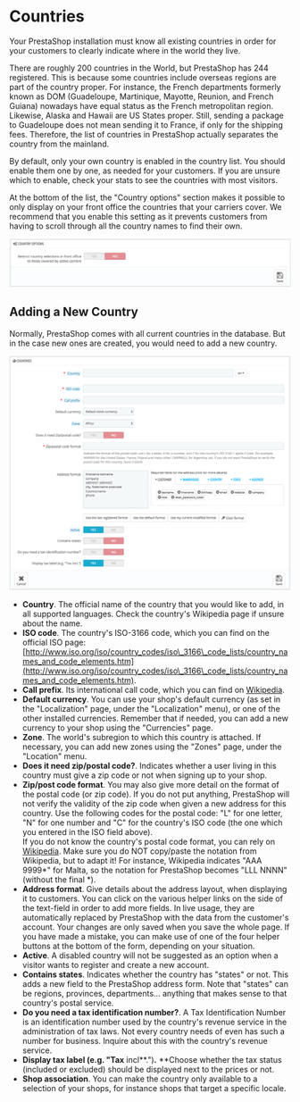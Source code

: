 # Countries

Your PrestaShop installation must know all existing countries in order for your customers to clearly indicate where in the world they live.

There are roughly 200 countries in the World, but PrestaShop has 244 registered. This is because some countries include overseas regions are part of the country proper. For instance, the French departments formerly known as DOM (Guadeloupe, Martinique, Mayotte, Reunion, and French Guiana) nowadays have equal status as the French metropolitan region. Likewise, Alaska and Hawaii are US States proper. Still, sending a package to Guadeloupe does not mean sending it to France, if only for the shipping fees. Therefore, the list of countries in PrestaShop actually separates the country from the mainland.

By default, only your own country is enabled in the country list. You should enable them one by one, as needed for your customers. If you are unsure which to enable, check your stats to see the countries with most visitors.

At the bottom of the list, the "Country options" section makes it possible to only display on your front office the countries that your carriers cover. We recommend that you enable this setting as it prevents customers from having to scroll through all the country names to find their own.

![](<../../../../.gitbook/assets/51839946 (4) (4) (1).png>)

## Adding a New Country <a href="countries-addinganewcountry" id="countries-addinganewcountry"></a>

Normally, PrestaShop comes with all current countries in the database. But in the case new ones are created, you would need to add a new country.

![](<../../../../.gitbook/assets/51839947 (4) (4) (1).png>)

* **Country**. The official name of the country that you would like to add, in all supported languages. Check the country's Wikipedia page if unsure about the name.
* **ISO code**. The country's ISO-3166 code, which you can find on the official ISO page: [http://www.iso.org/iso/country_codes/iso\_3166\_code_lists/country_names_and_code_elements.htm](http://www.iso.org/iso/country_codes/iso\_3166\_code_lists/country_names_and_code_elements.htm).
* **Call prefix**. Its international call code, which you can find on [Wikipedia](http://en.wikipedia.org/wiki/List_of_country_calling_codes).
* **Default currency**. You can use your shop's default currency (as set in the "Localization" page, under the "Localization" menu), or one of the other installed currencies. Remember that if needed, you can add a new currency to your shop using the "Currencies" page.
* **Zone**. The world's subregion to which this country is attached. If necessary, you can add new zones using the "Zones" page, under the "Location" menu.
* **Does it need zip/postal code?**. Indicates whether a user living in this country must give a zip code or not when signing up to your shop.
* **Zip/post code format**. You may also give more detail on the format of the postal code (or zip code). If you do not put anything, PrestaShop will not verify the validity of the zip code when given a new address for this country. Use the following codes for the postal code: "L" for one letter, "N" for one number and "C" for the country's ISO code (the one which you entered in the ISO field above).\
  If you do not know the country's postal code format, you can rely on [Wikipedia](http://en.wikipedia.org/wiki/List_of_postal_codes). Make sure you do NOT copy/paste the notation from Wikipedia, but to adapt it! For instance, Wikipedia indicates "AAA 9999\*" for Malta, so the notation for PrestaShop becomes "LLL NNNN" (without the final \*).
* **Address format**. Give details about the address layout, when displaying it to customers. You can click on the various helper links on the side of the text-field in order to add more fields. In live usage, they are automatically replaced by PrestaShop with the data from the customer's account. Your changes are only saved when you save the whole page. If you have made a mistake, you can make use of one of the four helper buttons at the bottom of the form, depending on your situation.
* **Active**. A disabled country will not be suggested as an option when a visitor wants to register and create a new account.
* **Contains states**. Indicates whether the country has "states" or not. This adds a new field to the PrestaShop address form. Note that "states" can be regions, provinces, departments... anything that makes sense to that country's postal service.
* **Do you need a tax identification number?**. A Tax Identification Number is an identification number used by the country's revenue service in the administration of tax laws. Not every country needs of even has such a number for business. Inquire about this with the country's revenue service.
* **Display tax label (e.g. "Tax** incl**.")**.** **Choose whether the tax status (included or excluded) should be displayed next to the prices or not.
* **Shop association**. You can make the country only available to a selection of your shops, for instance shops that target a specific locale.
